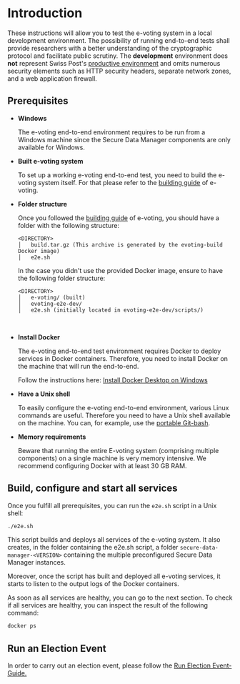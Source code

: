 # Introduction

These instructions will allow you to test the e-voting system in a local development environment. The possibility of running end-to-end tests shall
provide researchers with a better understanding of the cryptographic protocol and facilitate public scrutiny. The **development** environment
does **not** represent Swiss
Post's [productive environment](https://gitlab.com/swisspost-evoting/e-voting/e-voting-documentation/-/blob/master/Operations/Infrastructure%20whitepaper%20of%20the%20Swiss%20Post%20voting%20system.md)
and omits numerous security elements such as HTTP security headers, separate network zones, and a web application firewall.

## Prerequisites

- **Windows**  

  The e-voting end-to-end environment requires to be run from a Windows machine since the Secure Data Manager components are only available for Windows.
  <br>

- **Built e-voting system**  

  To set up a working e-voting end-to-end test, you need to build the e-voting system itself. For that please refer to
  the [building guide](https://gitlab.com/swisspost-evoting/e-voting/e-voting/-/blob/master/BUILDING.md) of e-voting.
  <br>

- **Folder structure**  

  Once you followed the [building guide](https://gitlab.com/swisspost-evoting/e-voting/e-voting/-/blob/master/BUILDING.md) of e-voting, you should have
  a folder with the following structure:

  ```
  <DIRECTORY>
  │   build.tar.gz (This archive is generated by the evoting-build Docker image)
  │   e2e.sh
  ```

  In the case you didn't use the provided Docker image, ensure to have the following folder structure:

  ```
  <DIRECTORY>
  │   e-voting/ (built)
  │   evoting-e2e-dev/
  │   e2e.sh (initially located in evoting-e2e-dev/scripts/)
  ```
  <br>

- **Install Docker**

  The e-voting end-to-end test environment requires Docker to deploy services in Docker containers. Therefore, you need to install Docker on the
  machine that will run the end-to-end.

  Follow the instructions here: [Install Docker Desktop on Windows](https://docs.docker.com/desktop/windows/install/)
  <br>

- **Have a Unix shell**

  To easily configure the e-voting end-to-end environment, various Linux commands are useful. Therefore you need to have a Unix shell available on the
  machine. You can, for example, use the [portable Git-bash](https://git-scm.com/download/win).
  <br>

- **Memory requirements**

  Beware that running the entire E-voting system (comprising multiple components) on a single machine is very memory intensive. We recommend configuring
  Docker with at least 30 GB RAM.
  <br>
  

## Build, configure and start all services

Once you fulfill all prerequisites, you can run the `e2e.sh` script in a Unix shell:

```sh
./e2e.sh
```

This script builds and deploys all services of the e-voting system. It also creates, in the folder containing the e2e.sh script, a
folder `secure-data-manager-<VERSION>` containing the multiple preconfigured Secure Data Manager instances.

Moreover, once the script has built and deployed all e-voting services, it starts to listen to the output logs of the Docker containers.

As soon as all services are healthy, you can go to the next section. To check if all services are healthy, you can inspect the result of the following
command:

```sh
docker ps
```

## Run an Election Event

In order to carry out an election event, please follow the [Run Election Event-Guide.](Run_Election_Event.md)